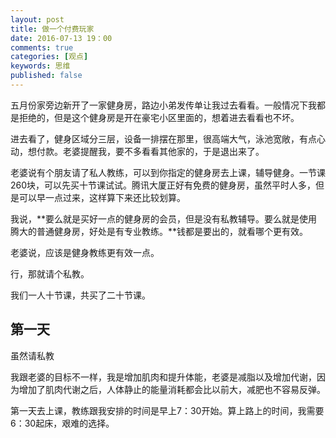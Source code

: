 ```yaml
---
layout: post
title: 做一个付费玩家
date: 2016-07-13 19：00
comments: true
categories: [观点]
keywords: 思维
published: false
---
```


五月份家旁边新开了一家健身房，路边小弟发传单让我过去看看。一般情况下我都是拒绝的，但是这个健身房是开在豪宅小区里面的，想着进去看看也不坏。

进去看了，健身区域分三层，设备一排摆在那里，很高端大气，泳池宽敞，有点心动，想付款。老婆提醒我，要不多看看其他家的，于是退出来了。

老婆说有个朋友请了私人教练，可以到你指定的健身房去上课，辅导健身。一节课260块，可以先买十节课试试。腾讯大厦正好有免费的健身房，虽然平时人多，但是可以早一点过来，这样算下来还比较划算。

我说，**要么就是买好一点的健身房的会员，但是没有私教辅导。要么就是使用腾大的普通健身房，好处是有专业教练。**钱都是要出的，就看哪个更有效。

老婆说，应该是健身教练更有效一点。

行，那就请个私教。

我们一人十节课，共买了二十节课。

第一天
----

虽然请私教

我跟老婆的目标不一样，我是增加肌肉和提升体能，老婆是减脂以及增加代谢，因为增加了肌肉代谢之后，人体静止的能量消耗都会比以前大，减肥也不容易反弹。

第一天去上课，教练跟我安排的时间是早上7：30开始。算上路上的时间，我需要6：30起床，艰难的选择。
